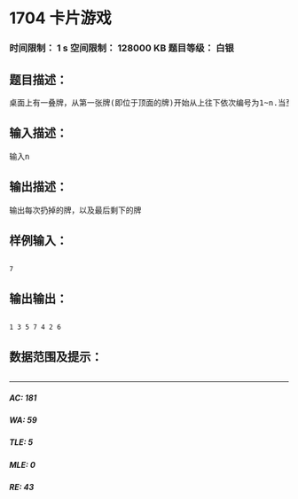 # 1704 卡片游戏   
### 时间限制： 1 s     空间限制： 128000 KB     题目等级： 白银  
## 题目描述：  

<pre>
桌面上有一叠牌，从第一张牌(即位于顶面的牌)开始从上往下依次编号为1~n.当至少还剩两张排时进行一下操作：把第一张牌扔掉，然后把新的第一张牌放到整叠牌的最后。输入n。输出每次扔掉的牌，以及最后剩下的牌。。
</pre>
  
  
## 输入描述：  

<pre>
输入n
</pre>
  
  
## 输出描述：  

<pre>
输出每次扔掉的牌，以及最后剩下的牌
</pre>
  
  
## 样例输入：  

<pre><code>
7
</code></pre>
  
  
## 输出输出：  

<pre><code>
1 3 5 7 4 2 6
</code></pre>
  
  
## 数据范围及提示：  

<pre>
</pre>
  
  
***  

##### AC: 181  
##### WA: 59  
##### TLE: 5  
##### MLE: 0  
##### RE: 43  
